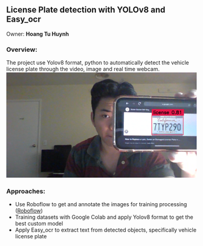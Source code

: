 ## License Plate detection with YOLOv8 and Easy_ocr
Owner: **Hoang Tu Huynh**

### Overview:
The project use Yolov8 format, python to automatically detect the vehicle license plate through the video, image and real time webcam.
![detected](test_img\product.png)  

### Approaches:
- Use Roboflow to get and annotate the images for training processing ([Roboflow](https://roboflow.com/))
- Training datasets with Google Colab and apply Yolov8 format to get the best custom model 
- Apply Easy_ocr to extract text from detected objects, specifically vehicle license plate
